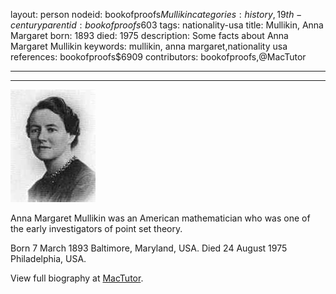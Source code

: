 layout: person
nodeid: bookofproofs$Mullikin
categories: history,19th-century
parentid: bookofproofs$603
tags: nationality-usa
title: Mullikin, Anna Margaret
born: 1893
died: 1975
description: Some facts about Anna Margaret Mullikin
keywords: mullikin, anna margaret,nationality usa
references: bookofproofs$6909
contributors: bookofproofs,@MacTutor

---


---

![Mullikin.jpg](https://github.com/bookofproofs/bookofproofs.github.io/blob/main/_sources/_assets/images/portraits/Mullikin.jpg?raw=true)

Anna Margaret Mullikin  was an American mathematician who was one of the early investigators of point set theory.

Born 7 March 1893 Baltimore, Maryland, USA. Died 24 August 1975 Philadelphia, USA.


View full biography at [MacTutor](https://mathshistory.st-andrews.ac.uk/Biographies/Mullikin/).